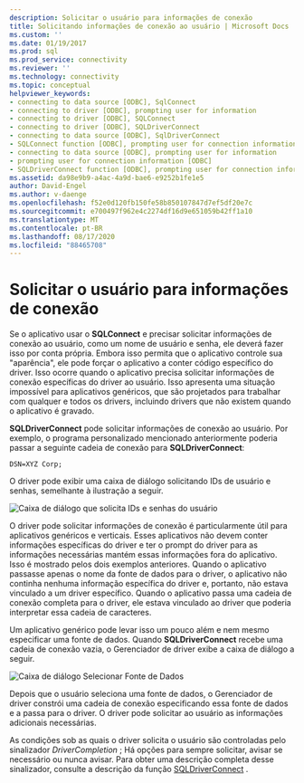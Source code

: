```yaml
---
description: Solicitar o usuário para informações de conexão
title: Solicitando informações de conexão ao usuário | Microsoft Docs
ms.custom: ''
ms.date: 01/19/2017
ms.prod: sql
ms.prod_service: connectivity
ms.reviewer: ''
ms.technology: connectivity
ms.topic: conceptual
helpviewer_keywords:
- connecting to data source [ODBC], SqlConnect
- connecting to driver [ODBC], prompting user for information
- connecting to driver [ODBC], SQLConnect
- connecting to driver [ODBC], SQLDriverConnect
- connecting to data source [ODBC], SqlDriverConnect
- SQLConnect function [ODBC], prompting user for connection information
- connecting to data source [ODBC], prompting user for information
- prompting user for connection information [ODBC]
- SQLDriverConnect function [ODBC], prompting user for connection information
ms.assetid: da98e9b9-a4ac-4a9d-bae6-e9252b1fe1e5
author: David-Engel
ms.author: v-daenge
ms.openlocfilehash: f52e0d120fb150fe58b850107847d7ef5df20e7c
ms.sourcegitcommit: e700497f962e4c2274df16d9e651059b42ff1a10
ms.translationtype: MT
ms.contentlocale: pt-BR
ms.lasthandoff: 08/17/2020
ms.locfileid: "88465708"
---
```

# <a name="prompting-the-user-for-connection-information"></a>Solicitar o usuário para informações de conexão
Se o aplicativo usar o **SQLConnect** e precisar solicitar informações de conexão ao usuário, como um nome de usuário e senha, ele deverá fazer isso por conta própria. Embora isso permita que o aplicativo controle sua "aparência", ele pode forçar o aplicativo a conter código específico do driver. Isso ocorre quando o aplicativo precisa solicitar informações de conexão específicas do driver ao usuário. Isso apresenta uma situação impossível para aplicativos genéricos, que são projetados para trabalhar com qualquer e todos os drivers, incluindo drivers que não existem quando o aplicativo é gravado.  
  
 **SQLDriverConnect** pode solicitar informações de conexão ao usuário. Por exemplo, o programa personalizado mencionado anteriormente poderia passar a seguinte cadeia de conexão para **SQLDriverConnect**:  
  
```  
DSN=XYZ Corp;  
```  
  
 O driver pode exibir uma caixa de diálogo solicitando IDs de usuário e senhas, semelhante à ilustração a seguir.  
  
 ![Caixa de diálogo que solicita IDs e senhas do usuário](../../../odbc/reference/develop-app/media/pr18.gif "pr18")  
  
 O driver pode solicitar informações de conexão é particularmente útil para aplicativos genéricos e verticais. Esses aplicativos não devem conter informações específicas do driver e ter o prompt do driver para as informações necessárias mantém essas informações fora do aplicativo. Isso é mostrado pelos dois exemplos anteriores. Quando o aplicativo passasse apenas o nome da fonte de dados para o driver, o aplicativo não continha nenhuma informação específica do driver e, portanto, não estava vinculado a um driver específico. Quando o aplicativo passa uma cadeia de conexão completa para o driver, ele estava vinculado ao driver que poderia interpretar essa cadeia de caracteres.  
  
 Um aplicativo genérico pode levar isso um pouco além e nem mesmo especificar uma fonte de dados. Quando **SQLDriverConnect** recebe uma cadeia de conexão vazia, o Gerenciador de driver exibe a caixa de diálogo a seguir.  
  
 ![Caixa de diálogo Selecionar Fonte de Dados](../../../odbc/reference/develop-app/media/ch06a.gif "CH06A")  
  
 Depois que o usuário seleciona uma fonte de dados, o Gerenciador de driver constrói uma cadeia de conexão especificando essa fonte de dados e a passa para o driver. O driver pode solicitar ao usuário as informações adicionais necessárias.  
  
 As condições sob as quais o driver solicita o usuário são controladas pelo sinalizador *DriverCompletion* ; Há opções para sempre solicitar, avisar se necessário ou nunca avisar. Para obter uma descrição completa desse sinalizador, consulte a descrição da função [SQLDriverConnect](../../../odbc/reference/syntax/sqldriverconnect-function.md) .
